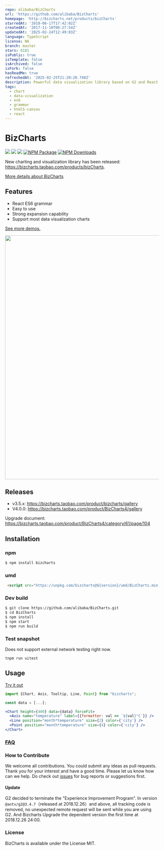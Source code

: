 ```yaml
---
repo: alibaba/BizCharts
url: 'https://github.com/alibaba/BizCharts'
homepage: 'http://bizcharts.net/products/bizCharts'
starredAt: '2018-06-17T17:42:02Z'
createdAt: '2017-11-10T08:27:54Z'
updatedAt: '2025-02-24T12:49:03Z'
language: TypeScript
license: NA
branch: master
stars: 6181
isPublic: true
isTemplate: false
isArchived: false
isFork: false
hasReadMe: true
refreshedAt: '2025-02-25T21:20:20.748Z'
description: Powerful data visualization library based on G2 and React.
tags:
  - chart
  - data-visualization
  - es6
  - grammar
  - html5-canvas
  - react
---
```


# BizCharts

[![](https://img.shields.io/travis/alibaba/BiaCharts.svg)](https://travis-ci.com/alibaba/BizCharts)
![](https://img.shields.io/badge/language-react-red.svg)  ![](https://img.shields.io/badge/license-MIT-000000.svg)  [![NPM Package](https://img.shields.io/npm/v/bizcharts.svg)](https://www.npmjs.com/package/bizcharts) [![NPM Downloads](https://img.shields.io/npm/dm/bizcharts.svg)](https://npmjs.org/package/bizcharts)

New charting and visualization library has been released: https://bizcharts.taobao.com/products/bizCharts.

[More details about BizCharts](https://bizcharts.taobao.com/index)

## Features
- React ES6 grammar
- Easy to use
- Strong expansion capability
- Support most data visualization charts

[See more demos.](https://bizcharts.taobao.com/products/bizCharts/demo)

<img src="https://user-images.githubusercontent.com/6628666/33157917-b970a70c-d040-11e7-9601-b1da1dbe26ab.png" width="800">

## Releases

- v3.5.x: https://bizcharts.taobao.com/product/bizcharts/gallery
- V4.0.0: https://bizcharts.taobao.com/product/BizCharts4/gallery

Upgrade document: https://bizcharts.taobao.com/product/BizCharts4/category/61/page/104

## Installation

### npm
```sh
$ npm install bizcharts
```

### umd
```html
 <script src="https://unpkg.com/bizcharts@${version}/umd/BizCharts.min.js"></script>
```

### Dev build
```sh
$ git clone https://github.com/alibaba/BizCharts.git
$ cd BizCharts
$ npm install
$ npm start
$ npm run build
```

### Test snapshot
Does not support external network testing right now.
```
tnpm run uitest
```

## Usage
[Try it out](https://bizcharts.taobao.com/product/BizCharts4/demo/305)

```jsx
import {Chart, Axis, Tooltip, Line, Point} from "bizcharts";

const data = [...];

<Chart height={400} data={data} forceFit>
  <Axis name="temperature" label={{formatter: val => `${val}°C`}} />
  <Line position="month*temperature" size={2} color={'city'} />
  <Point position="month*temperature" size={4} color={'city'} />
</Chart>
```


### [FAQ](https://bizcharts.taobao.com/products/bizCharts/docs/qa)

### How to Contribute
We welcome all contributions. You could submit any ideas as pull requests. Thank you for your interest and have a good time.
Please let us know how can we help. Do check out [issues](https://github.com/alibaba/BizCharts/issues) for bug reports or suggestions first.


#### Update

G2 decided to terminate the "Experience Improvement Program". In version `@antv/g2@3.4.7`（released at 2018.12.26）and above, all tracking code is removed, no unexpected remote request will be sent while you are using G2. And Bizcharts Upgrade the dependent version the first time at 2018.12.26 24:00.

### License
BizCharts is available under the License MIT.
